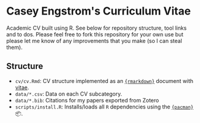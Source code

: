 # Casey Engstrom's Curriculum Vitae


Academic CV built using R. See below for repository structure, tool links and to dos. Please feel free to fork this repository for your own use but please let me know of any improvements that you make (so I can steal them).

## Structure

- `cv/cv.Rmd`: CV structure implemented as an [`{rmarkdown}`](https://rmarkdown.rstudio.com) document with [vitae](https://github.com/mitchelloharawild/vitae).
- `data/*.csv`: Data on each CV subcategory.
- `data/*.bib`: Citations for my papers exported from Zotero
- `scripts/install.R`: Installs/loads all `R` dependencies using the [`{pacman}`](https://github.com/trinker/pacman) :package:.
